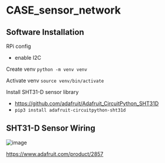 # CASE_sensor_network

## Software Installation

RPi config
* enable I2C

Create venv
`python -m venv venv`

Activate venv
`source venv/bin/activate`

Install SHT31-D sensor library
* https://github.com/adafruit/Adafruit_CircuitPython_SHT31D
* `pip3 install adafruit-circuitpython-sht31d`
## SHT31-D Sensor Wiring
![image](https://cdn-learn.adafruit.com/assets/assets/000/101/432/medium640/adafruit_products_SHT31_RasPi_breadboard_bb.jpg?1618427246)

https://www.adafruit.com/product/2857
